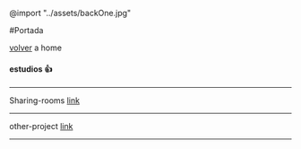 @import "../assets/backOne.jpg"

#Portada


  [volver](https://github.com/JuanLuisClaure/project_C) a home

#### estudios :+1:

---

 Sharing-rooms [link](https://github.com/JuanLuisClaure/project_C/blob/master/cases/case-001/getstarted.md)

---

 other-project [link](https://github.com/JuanLuisClaure/project_C/blob/master/cases/case-001/getstarted.md)

 ---
